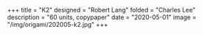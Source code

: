 +++
title = "K2"
designed = "Robert Lang"
folded = "Charles Lee"
description = "60 units, copypaper"
date = "2020-05-01"
image = "/img/origami/202005-k2.jpg"
+++